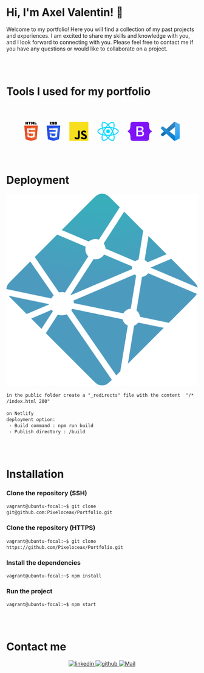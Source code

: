 # Hi, I'm Axel Valentin! 👋

Welcome to my portfolio! Here you will find a collection of my past projects and experiences. I am excited to share my skills and knowledge with you, and I look forward to connecting with you. Please feel free to contact me if you have any questions or would like to collaborate on a project.

<br/>
<br/>

# Tools I used for my portfolio

<br/>
<br/>

<div align="center">
  <img style="margin: 10px" src="src/assets/icons/html-5.svg" alt="html" height="50" />
    <img style="margin: 10px" src="src/assets/icons/css-3.svg" alt="css" height="50" />
    <img style="margin: 10px" src="src/assets/icons/javascript.svg" alt="javascript" height="50" />
    <img style="margin: 10px" src="src/assets/icons/react.svg" alt="react" height="50" />
    <img style="margin: 10px" src="src/assets/icons/bootstrap.svg" alt="bootstrap" height="50" />
    <img style="margin: 10px" src="src/assets/icons/vscode.svg" alt="vscode" height="50" />
</div>

<br/>
<br/>

# Deployment

<p align="center">
<img src="src/assets/icons/netlify.svg" alt="netlify">

```
in the public folder create a "_redirects" file with the content  "/* /index.html 200"

on Netlify
deployment option:
 - Build command : npm run build
 - Publish directory : /build
```

</p>
<br/>
<br/>

# Installation

### Clone the repository (SSH)

```console
vagrant@ubuntu-focal:~$ git clone git@github.com:Pixeloceax/Portfolio.git
```

### Clone the repository (HTTPS)

```console
vagrant@ubuntu-focal:~$ git clone https://github.com/Pixeloceax/Portfolio.git
```

### Install the dependencies

```console
vagrant@ubuntu-focal:~$ npm install
```

### Run the project

```console
vagrant@ubuntu-focal:~$ npm start
```

<br/>
<br/>

# Contact me

<div align="center">
    <a href="https://www.linkedin.com/in/axel-valentin-5616bb221/" target="_blank">
        <img src=https://img.shields.io/badge/linkedin-%231E77B5.svg?&style=for-the-badge&logo=linkedin&logoColor=white alt=linkedin style="margin-bottom: 5px;" />
    </a>
    <a href="https://github.com/Pixeloceax" target="_blank">
        <img src=https://img.shields.io/badge/github-%2324292e.svg?&style=for-the-badge&logo=github&logoColor=white alt=github style="margin-bottom: 5px;" />
    </a>
    <a href="mailto:axel.valentinbvs@yahoo.com" target="_blank">
        <img src=https://img.shields.io/badge/Gmail-D14836?style=for-the-badge&logo=gmail&logoColor=white alt=Mail style="margin-bottom: 5px;" />
    </a>
</div>
